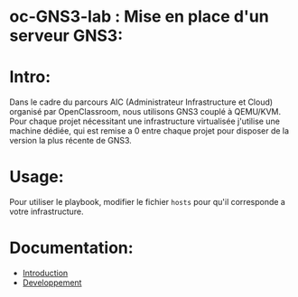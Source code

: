 oc-GNS3-lab : Mise en place d'un serveur GNS3:
=====

Intro:
===

Dans le cadre du parcours AIC (Administrateur Infrastructure et Cloud) organisé par OpenClassroom, nous utilisons GNS3 couplé à QEMU/KVM. Pour chaque projet nécessitant une infrastructure virtualisée j'utilise une machine dédiée, qui est remise a 0 entre chaque projet pour disposer de la version la plus récente de GNS3.


Usage:
===
Pour utiliser le playbook, modifier le fichier <code>hosts</code> pour qu'il corresponde a votre infrastructure. 

Documentation:
===

- [Introduction](https://github.com/crazyusb/oc-gns3-lab/wiki)
 - [Developpement](https://github.com/crazyusb/oc-gns3-lab/wiki/Developpement)